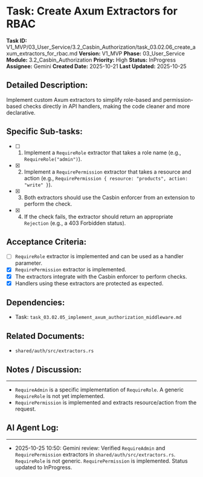 # Task: Create Axum Extractors for RBAC

**Task ID:** V1_MVP/03_User_Service/3.2_Casbin_Authorization/task_03.02.06_create_axum_extractors_for_rbac.md
**Version:** V1_MVP
**Phase:** 03_User_Service
**Module:** 3.2_Casbin_Authorization
**Priority:** High
**Status:** InProgress
**Assignee:** Gemini
**Created Date:** 2025-10-21
**Last Updated:** 2025-10-25

## Detailed Description:
Implement custom Axum extractors to simplify role-based and permission-based checks directly in API handlers, making the code cleaner and more declarative.

## Specific Sub-tasks:
- [ ] 1. Implement a `RequireRole` extractor that takes a role name (e.g., `RequireRole("admin")`).
- [x] 2. Implement a `RequirePermission` extractor that takes a resource and action (e.g., `RequirePermission { resource: "products", action: "write" }`).
- [x] 3. Both extractors should use the Casbin enforcer from an extension to perform the check.
- [x] 4. If the check fails, the extractor should return an appropriate `Rejection` (e.g., a 403 Forbidden status).

## Acceptance Criteria:
- [ ] `RequireRole` extractor is implemented and can be used as a handler parameter.
- [x] `RequirePermission` extractor is implemented.
- [x] The extractors integrate with the Casbin enforcer to perform checks.
- [x] Handlers using these extractors are protected as expected.

## Dependencies:
*   Task: `task_03.02.05_implement_axum_authorization_middleware.md`

## Related Documents:
*   `shared/auth/src/extractors.rs`

## Notes / Discussion:
---
*   `RequireAdmin` is a specific implementation of `RequireRole`. A generic `RequireRole` is not yet implemented.
*   `RequirePermission` is implemented and extracts resource/action from the request.

## AI Agent Log:
---
* 2025-10-25 10:50: Gemini review: Verified `RequireAdmin` and `RequirePermission` extractors in `shared/auth/src/extractors.rs`. `RequireRole` is not generic. `RequirePermission` is implemented. Status updated to InProgress.